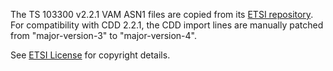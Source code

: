 The TS 103300 v2.2.1 VAM ASN1 files are copied from its [ETSI repository](https://forge.etsi.org/rep/ITS/asn1/vam-ts103300_3/-/tree/v.2.2.1).
For compatibility with CDD 2.2.1, the CDD import lines are manually patched from "major-version-3" to "major-version-4".

See [ETSI License](https://forge.etsi.org/rep/ITS/asn1/vam-ts103300_3/-/blob/v.2.2.1/LICENSE) for copyright details.
